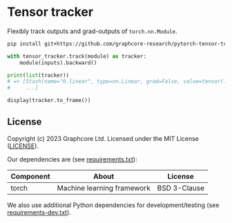 # Tensor tracker

Flexibly track outputs and grad-outputs of `torch.nn.Module`.

```bash
pip install git+https://github.com/graphcore-research/pytorch-tensor-tracker
```

```python
with tensor_tracker.track(module) as tracker:
    module(inputs).backward()

print(list(tracker))
# => [Stash(name="0.linear", type=nn.Linear, grad=False, value=tensor(...)),
#     ...]

display(tracker.to_frame())
```

## License

Copyright (c) 2023 Graphcore Ltd. Licensed under the MIT License ([LICENSE](LICENSE)).

Our dependencies are (see [requirements.txt](requirements.txt)):

| Component | About | License |
| --- | --- | --- |
| torch | Machine learning framework | BSD 3-Clause |

We also use additional Python dependencies for development/testing (see [requirements-dev.txt](requirements-dev.txt)).

